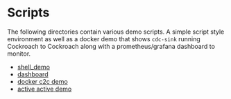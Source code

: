 # Scripts
The following directories contain various demo scripts.  A simple script style environment as well as a docker demo that shows `cdc-sink` running Cockroach to Cockroach along with a prometheus/grafana dashboard to monitor.

+ [shell_demo](./shell_demo/README.md)
+ [dashboard](./dashboard)
+ [docker c2c demo](./docker_c2c/README.md)
+ [active active demo](./active_active/README.md)
